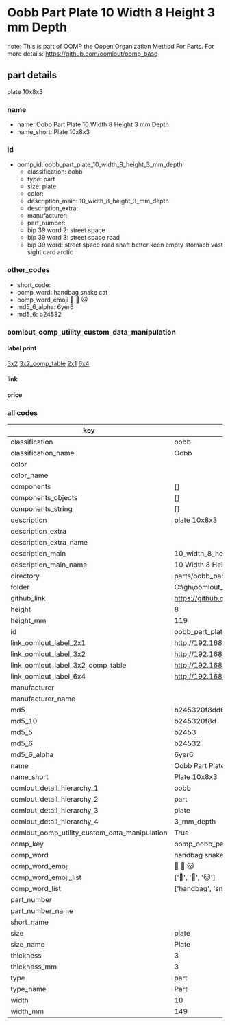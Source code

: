 # Oobb Part Plate 10 Width 8 Height 3 mm Depth  

note: This is part of OOMP the Oopen Organization Method For Parts. For more details: https://github.com/oomlout/oomp_base

##  part details
  



plate 10x8x3



### name
* name: Oobb Part Plate 10 Width 8 Height 3 mm Depth
* name_short: Plate 10x8x3 
### id
* oomp_id: oobb_part_plate_10_width_8_height_3_mm_depth
  * classification: oobb
  * type: part
  * size: plate
  * color: 
  * description_main: 10_width_8_height_3_mm_depth
  * description_extra: 
  * manufacturer: 
  * part_number: 
  * bip 39 word 2: street space
  * bip 39 word 3: street space road
  * bip 39 word: street space road shaft better keen empty stomach vast sight card arctic

### other_codes
* short_code: 
* oomp_word: handbag snake cat
* oomp_word_emoji :handbag: :snake: :cat:
* md5_6_alpha: 6yer6
* md5_6: b24532






### oomlout_oomp_utility_custom_data_manipulation
#### label print
[3x2](http://192.168.1.245:1112/?label=oomp%206yer6)
[3x2_oomp_table](http://192.168.1.108:1112/?label=oomp%206yer6)
[2x1](http://192.168.1.242:1112/?label=oomp%206yer6)
[6x4](http://192.168.1.55:1112/?label=oomp%206yer6)    

#### link

                              

#### price







### all codes 
| key | value |  
| --- | --- |  
| classification | oobb |  
| classification_name | Oobb |  
| color |  |  
| color_name |  |  
| components | [] |  
| components_objects | [] |  
| components_string | [] |  
| description | plate 10x8x3 |  
| description_extra |  |  
| description_extra_name |  |  
| description_main | 10_width_8_height_3_mm_depth |  
| description_main_name | 10 Width 8 Height 3 mm Depth |  
| directory | parts/oobb_part_plate_10_width_8_height_3_mm_depth |  
| folder | C:\gh\oomlout_oobb_version_4_generated_parts\things\oobb_part_plate_10_width_8_height_3_mm_depth |  
| github_link | https://github.com/oomlout/oomlout_oomp_part_src/tree/main/parts/oobb_part_plate_10_width_8_height_3_mm_depth |  
| height | 8 |  
| height_mm | 119 |  
| id | oobb_part_plate_10_width_8_height_3_mm_depth |  
| link_oomlout_label_2x1 | http://192.168.1.242:1112/?label=oomp%206yer6 |  
| link_oomlout_label_3x2 | http://192.168.1.245:1112/?label=oomp%206yer6 |  
| link_oomlout_label_3x2_oomp_table | http://192.168.1.108:1112/?label=oomp%206yer6 |  
| link_oomlout_label_6x4 | http://192.168.1.55:1112/?label=oomp%206yer6 |  
| manufacturer |  |  
| manufacturer_name |  |  
| md5 | b245320f8dd62925e68acc4f75f416b7 |  
| md5_10 | b245320f8d |  
| md5_5 | b2453 |  
| md5_6 | b24532 |  
| md5_6_alpha | 6yer6 |  
| name | Oobb Part Plate 10 Width 8 Height 3 mm Depth |  
| name_short | Plate 10x8x3  |  
| oomlout_detail_hierarchy_1 | oobb |  
| oomlout_detail_hierarchy_2 | part |  
| oomlout_detail_hierarchy_3 | plate |  
| oomlout_detail_hierarchy_4 | 3_mm_depth |  
| oomlout_oomp_utility_custom_data_manipulation | True |  
| oomp_key | oomp_oobb_part_plate_10_width_8_height_3_mm_depth |  
| oomp_word | handbag snake cat |  
| oomp_word_emoji | :handbag: :snake: :cat: |  
| oomp_word_emoji_list | [':handbag:', ':snake:', ':cat:'] |  
| oomp_word_list | ['handbag', 'snake', 'cat'] |  
| part_number |  |  
| part_number_name |  |  
| short_name |  |  
| size | plate |  
| size_name | Plate |  
| thickness | 3 |  
| thickness_mm | 3 |  
| type | part |  
| type_name | Part |  
| width | 10 |  
| width_mm | 149 |  
